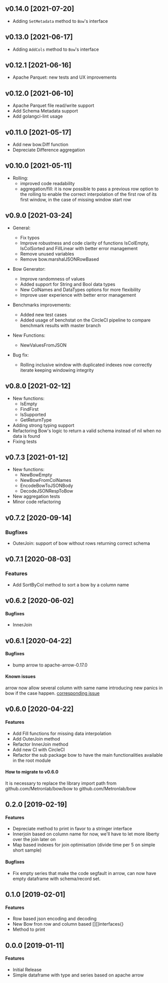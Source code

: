 v0.14.0 [2021-07-20]
-------------------

- Adding `SetMetadata` method to `Bow`'s interface

v0.13.0 [2021-06-17]
-------------------

- Adding `AddCols` method to `Bow`'s interface

v0.12.1 [2021-06-16]
-------------------

- Apache Parquet: new tests and UX improvements

v0.12.0 [2021-06-10]
-------------------

- Apache Parquet file read/write support
- Add Schema Metadata support
- Add golangci-lint usage

v0.11.0 [2021-05-17]
-------------------

- Add new bow.Diff function
- Depreciate Difference aggregation

v0.10.0 [2021-05-11]
-------------------

- Rolling:
    - improved code readability
    - aggregation/fill: it is now possible to pass a previous row option to the rolling to enable the correct interpolation of the first row of its first window, in the case of missing window start row

v0.9.0 [2021-03-24]
-------------------

- General:
    - Fix typos
    - Improve robustness and code clarity of functions IsColEmpty, IsColSorted and FillLinear with better error management
    - Remove unused variables
    - Remove bow.marshalJSONRowBased
    
- Bow Generator:
    - Improve randomness of values
    - Added support for String and Bool data types
    - New ColNames and DataTypes options for more flexibility
    - Improve user experience with better error management

- Benchmarks improvements:
    - Added new test cases
    - Added usage of benchstat on the CircleCI pipeline to compare benchmark results with master branch

- New Functions:
    - NewValuesFromJSON

- Bug fix:
  - Rolling inclusive window with duplicated indexes now correctly iterate keeping windowing integrity

v0.8.0 [2021-02-12]
-------------------

- New functions:
    - IsEmpty
    - FindFirst
    - IsSupported
    - GetReturnType
- Adding strong typing support
- Refactoring Bow's logic to return a valid schema instead of nil when no data is found
- Fixing tests

v0.7.3 [2021-01-12]
-------------------

- New functions:
    - NewBowEmpty
    - NewBowFromColNames
    - EncodeBowToJSONBody
    - DecodeJSONRespToBow
- New aggregation tests
- Minor code refactoring

v0.7.2 [2020-09-14]
-------------------

### Bugfixes
- OuterJoin: support of bow without rows returning correct schema

v0.7.1 [2020-08-03]
-------------------

### Features
- Add SortByCol method to sort a bow by a column name

v0.6.2 [2020-06-02]
-------------------

#### Bugfixes
- InnerJoin

v0.6.1 [2020-04-22]
-------------------

#### Bugfixes
- bump arrow to apache-arrow-0.17.0

#### Known issues
arrow now allow several column with same name introducing new panics in bow if the case happen.
[corresponding issue](https://github.com/Metronlab/bow/issues/12)

v0.6.0 [2020-04-22]
-------------------

#### Features
- Add Fill functions for missing data interpolation
- Add OuterJoin method
- Refactor InnerJoin method
- Add new CI with CircleCI
- Refactor the sub package bow to have the main functionalities available in the root module

#### How to migrate to v0.6.0
It is necessary to replace the library import path from github.com/Metronlab/bow/bow to github.com/Metronlab/bow

0.2.0 [2019-02-19]
-------------------

#### Features

- Depreciate method to print in favor to a stringer interface
- Innerjoin based on column name for now, we'll have to let more liberty over the join later on
- Map based indexes for join optimisation (divide time per 5 on simple short sample)

#### Bugfixes

- Fix empty series that make the code segfault in arrow, can now have empty dataframe with schema/record set.


0.1.0 [2019-02-01]
-------------------

#### Features

- Row based json encoding and decoding
- New Bow fron row and column based [][]interfaces{}
- Method to print

0.0.0 [2019-01-11]
-------------------

#### Features

- Initial Release
- Simple dataframe with type and series based on apache arrow
